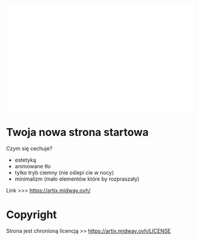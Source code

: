 <div align="center"><img src="ARTIX-big.png"></div>

# Twoja nowa strona startowa
Czym się cechuje?
- estetyką
- animowane tło
- tylko tryb ciemny (nie oślepi cie w nocy)
- minimalizm (mało elementów które by rozpraszały)

Link >>> https://artix.midway.ovh/
# Copyright
Strona jest chronioną licencją >> https://artix.midway.ovh/LICENSE
